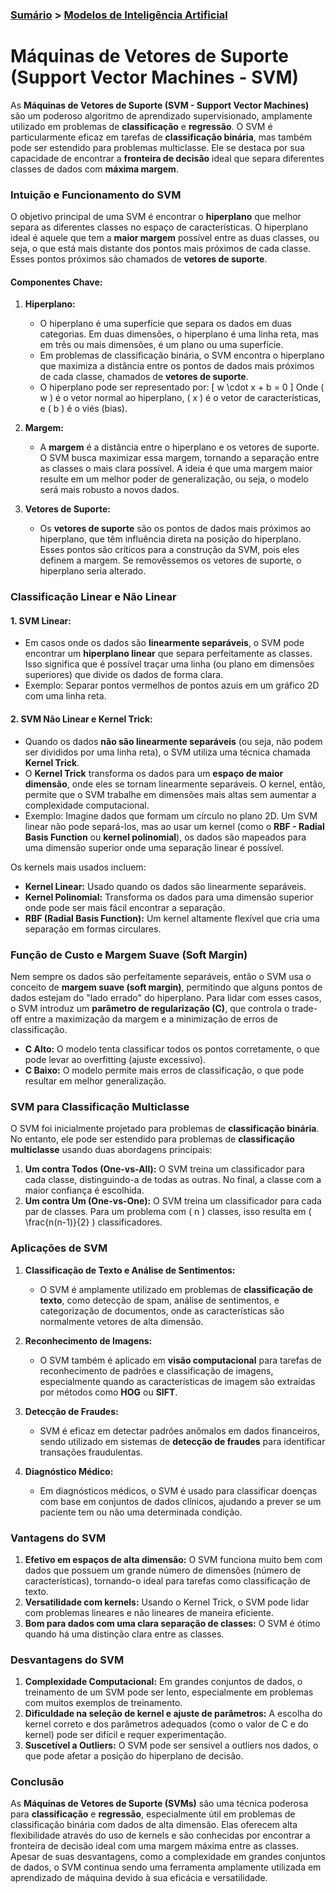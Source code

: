 ### [Sumário](<https://maksoud.github.io/Sumário>) > [Modelos de Inteligência Artificial](<https://maksoud.github.io/Inteligência%20Artificial%20(IA)/Modelos%20de%20Inteligência%20Artificial>)

# Máquinas de Vetores de Suporte (Support Vector Machines - SVM)

As **Máquinas de Vetores de Suporte (SVM - Support Vector Machines)** são um poderoso algoritmo de aprendizado supervisionado, amplamente utilizado em problemas de **classificação** e **regressão**. O SVM é particularmente eficaz em tarefas de **classificação binária**, mas também pode ser estendido para problemas multiclasse. Ele se destaca por sua capacidade de encontrar a **fronteira de decisão** ideal que separa diferentes classes de dados com **máxima margem**.

### Intuição e Funcionamento do SVM

O objetivo principal de uma SVM é encontrar o **hiperplano** que melhor separa as diferentes classes no espaço de características. O hiperplano ideal é aquele que tem a **maior margem** possível entre as duas classes, ou seja, o que está mais distante dos pontos mais próximos de cada classe. Esses pontos próximos são chamados de **vetores de suporte**.

#### Componentes Chave:

1. **Hiperplano:**
   - O hiperplano é uma superfície que separa os dados em duas categorias. Em duas dimensões, o hiperplano é uma linha reta, mas em três ou mais dimensões, é um plano ou uma superfície.
   - Em problemas de classificação binária, o SVM encontra o hiperplano que maximiza a distância entre os pontos de dados mais próximos de cada classe, chamados de **vetores de suporte**.
   - O hiperplano pode ser representado por:
     \[
     w \cdot x + b = 0
     \]
     Onde \( w \) é o vetor normal ao hiperplano, \( x \) é o vetor de características, e \( b \) é o viés (bias).

2. **Margem:**
   - A **margem** é a distância entre o hiperplano e os vetores de suporte. O SVM busca maximizar essa margem, tornando a separação entre as classes o mais clara possível. A ideia é que uma margem maior resulte em um melhor poder de generalização, ou seja, o modelo será mais robusto a novos dados.

3. **Vetores de Suporte:**
   - Os **vetores de suporte** são os pontos de dados mais próximos ao hiperplano, que têm influência direta na posição do hiperplano. Esses pontos são críticos para a construção da SVM, pois eles definem a margem. Se removêssemos os vetores de suporte, o hiperplano seria alterado.

### Classificação Linear e Não Linear

#### 1. **SVM Linear:**
   - Em casos onde os dados são **linearmente separáveis**, o SVM pode encontrar um **hiperplano linear** que separa perfeitamente as classes. Isso significa que é possível traçar uma linha (ou plano em dimensões superiores) que divide os dados de forma clara.
   - Exemplo: Separar pontos vermelhos de pontos azuis em um gráfico 2D com uma linha reta.

#### 2. **SVM Não Linear e Kernel Trick:**
   - Quando os dados **não são linearmente separáveis** (ou seja, não podem ser divididos por uma linha reta), o SVM utiliza uma técnica chamada **Kernel Trick**.
   - O **Kernel Trick** transforma os dados para um **espaço de maior dimensão**, onde eles se tornam linearmente separáveis. O kernel, então, permite que o SVM trabalhe em dimensões mais altas sem aumentar a complexidade computacional.
   - Exemplo: Imagine dados que formam um círculo no plano 2D. Um SVM linear não pode separá-los, mas ao usar um kernel (como o **RBF - Radial Basis Function** ou **kernel polinomial**), os dados são mapeados para uma dimensão superior onde uma separação linear é possível.

Os kernels mais usados incluem:
- **Kernel Linear:** Usado quando os dados são linearmente separáveis.
- **Kernel Polinomial:** Transforma os dados para uma dimensão superior onde pode ser mais fácil encontrar a separação.
- **RBF (Radial Basis Function):** Um kernel altamente flexível que cria uma separação em formas circulares.

### Função de Custo e Margem Suave (Soft Margin)

Nem sempre os dados são perfeitamente separáveis, então o SVM usa o conceito de **margem suave (soft margin)**, permitindo que alguns pontos de dados estejam do "lado errado" do hiperplano. Para lidar com esses casos, o SVM introduz um **parâmetro de regularização (C)**, que controla o trade-off entre a maximização da margem e a minimização de erros de classificação.

- **C Alto:** O modelo tenta classificar todos os pontos corretamente, o que pode levar ao overfitting (ajuste excessivo).
- **C Baixo:** O modelo permite mais erros de classificação, o que pode resultar em melhor generalização.

### SVM para Classificação Multiclasse

O SVM foi inicialmente projetado para problemas de **classificação binária**. No entanto, ele pode ser estendido para problemas de **classificação multiclasse** usando duas abordagens principais:

1. **Um contra Todos (One-vs-All):** O SVM treina um classificador para cada classe, distinguindo-a de todas as outras. No final, a classe com a maior confiança é escolhida.
2. **Um contra Um (One-vs-One):** O SVM treina um classificador para cada par de classes. Para um problema com \( n \) classes, isso resulta em \( \frac{n(n-1)}{2} \) classificadores.

### Aplicações de SVM

1. **Classificação de Texto e Análise de Sentimentos:**
   - O SVM é amplamente utilizado em problemas de **classificação de texto**, como detecção de spam, análise de sentimentos, e categorização de documentos, onde as características são normalmente vetores de alta dimensão.
   
2. **Reconhecimento de Imagens:**
   - O SVM também é aplicado em **visão computacional** para tarefas de reconhecimento de padrões e classificação de imagens, especialmente quando as características de imagem são extraídas por métodos como **HOG** ou **SIFT**.

3. **Detecção de Fraudes:**
   - SVM é eficaz em detectar padrões anômalos em dados financeiros, sendo utilizado em sistemas de **detecção de fraudes** para identificar transações fraudulentas.

4. **Diagnóstico Médico:**
   - Em diagnósticos médicos, o SVM é usado para classificar doenças com base em conjuntos de dados clínicos, ajudando a prever se um paciente tem ou não uma determinada condição.

### Vantagens do SVM

1. **Efetivo em espaços de alta dimensão:** O SVM funciona muito bem com dados que possuem um grande número de dimensões (número de características), tornando-o ideal para tarefas como classificação de texto.
2. **Versatilidade com kernels:** Usando o Kernel Trick, o SVM pode lidar com problemas lineares e não lineares de maneira eficiente.
3. **Bom para dados com uma clara separação de classes:** O SVM é ótimo quando há uma distinção clara entre as classes.

### Desvantagens do SVM

1. **Complexidade Computacional:** Em grandes conjuntos de dados, o treinamento de um SVM pode ser lento, especialmente em problemas com muitos exemplos de treinamento.
2. **Dificuldade na seleção de kernel e ajuste de parâmetros:** A escolha do kernel correto e dos parâmetros adequados (como o valor de C e do kernel) pode ser difícil e requer experimentação.
3. **Suscetível a Outliers:** O SVM pode ser sensível a outliers nos dados, o que pode afetar a posição do hiperplano de decisão.

### Conclusão

As **Máquinas de Vetores de Suporte (SVMs)** são uma técnica poderosa para **classificação** e **regressão**, especialmente útil em problemas de classificação binária com dados de alta dimensão. Elas oferecem alta flexibilidade através do uso de kernels e são conhecidas por encontrar a fronteira de decisão ideal com uma margem máxima entre as classes. Apesar de suas desvantagens, como a complexidade em grandes conjuntos de dados, o SVM continua sendo uma ferramenta amplamente utilizada em aprendizado de máquina devido à sua eficácia e versatilidade.